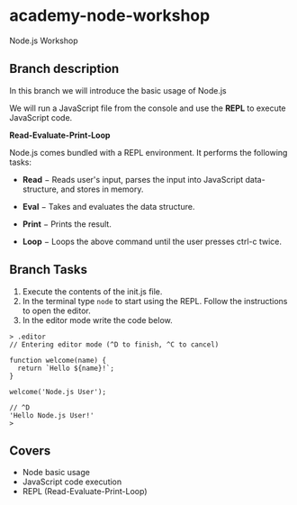 # academy-node-workshop

Node.js Workshop

## Branch description

In this branch we will introduce the basic usage of Node.js

We will run a JavaScript file from the console and use the **REPL** to execute JavaScript code. 

__Read-Evaluate-Print-Loop__

Node.js comes bundled with a REPL environment. It performs the following tasks:

 - **Read** − Reads user's input, parses the input into JavaScript data-structure, and stores in memory.

 - **Eval** − Takes and evaluates the data structure.

 - **Print** − Prints the result.

 - **Loop** − Loops the above command until the user presses ctrl-c twice.

## Branch Tasks

1. Execute the contents of the init.js file.
2. In the terminal type ```node``` to start using the REPL. Follow the instructions to open the editor.
3. In the editor mode write the code below.

```
> .editor
// Entering editor mode (^D to finish, ^C to cancel)

function welcome(name) {
  return `Hello ${name}!`;
}

welcome('Node.js User');

// ^D
'Hello Node.js User!'
>
```

## Covers

- Node basic usage
- JavaScript code execution
- REPL (Read-Evaluate-Print-Loop)
